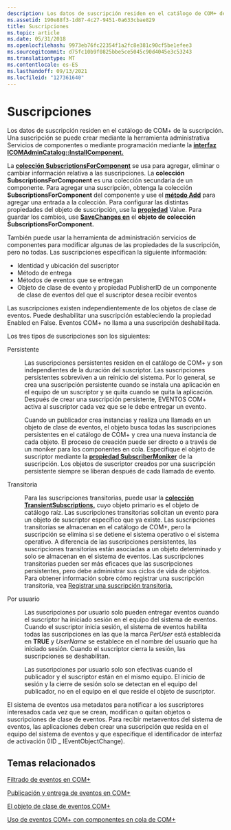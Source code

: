 ```yaml
---
description: Los datos de suscripción residen en el catálogo de COM+ de la suscripción. Una suscripción se puede crear mediante la herramienta administrativa Servicios de componentes o mediante programación mediante la interfaz ICOMAdminCatalog::InstallComponent.
ms.assetid: 190e88f3-1d87-4c27-9451-0a633cbae829
title: Suscripciones
ms.topic: article
ms.date: 05/31/2018
ms.openlocfilehash: 9973eb76fc22354f1a2fc8e381c90cf5be1efee3
ms.sourcegitcommit: d75fc10b9f0825bbe5ce5045c90d4045e3c53243
ms.translationtype: MT
ms.contentlocale: es-ES
ms.lasthandoff: 09/13/2021
ms.locfileid: "127361640"
---
```

# <a name="subscriptions"></a>Suscripciones

Los datos de suscripción residen en el catálogo de COM+ de la suscripción. Una suscripción se puede crear mediante la herramienta administrativa Servicios de componentes o mediante programación mediante la [**interfaz ICOMAdminCatalog::InstallComponent.**](/windows/desktop/api/ComAdmin/nf-comadmin-icomadmincatalog-installcomponent)

La [**colección SubscriptionsForComponent**](subscriptionsforcomponent.md) se usa para agregar, eliminar o cambiar información relativa a las suscripciones. La **colección SubscriptionsForComponent** es una colección secundaria de un componente. Para agregar una suscripción, obtenga la colección **SubscriptionsForComponent** del componente y use el [**método Add**](/windows/desktop/api/ComAdmin/nf-comadmin-icatalogcollection-add) para agregar una entrada a la colección. Para configurar las distintas propiedades del objeto de suscripción, use la [**propiedad**](/windows/desktop/api/ComAdmin/nf-comadmin-icatalogobject-get_value) Value. Para guardar los cambios, use [**SaveChanges en**](/windows/desktop/api/ComAdmin/nf-comadmin-icatalogcollection-savechanges) el **objeto de colección SubscriptionsForComponent.**

También puede usar la herramienta de administración servicios de componentes para modificar algunas de las propiedades de la suscripción, pero no todas. Las suscripciones especifican la siguiente información:

-   Identidad y ubicación del suscriptor
-   Método de entrega
-   Métodos de eventos que se entregan
-   Objeto de clase de evento y propiedad PublisherID de un componente de clase de eventos del que el suscriptor desea recibir eventos

Las suscripciones existen independientemente de los objetos de clase de eventos. Puede deshabilitar una suscripción estableciendo la propiedad Enabled en False. Eventos COM+ no llama a una suscripción deshabilitada.

Los tres tipos de suscripciones son los siguientes:

<dl> <dt>

<span id="Persistent"></span><span id="persistent"></span><span id="PERSISTENT"></span>Persistente
</dt> <dd>

Las suscripciones persistentes residen en el catálogo de COM+ y son independientes de la duración del suscriptor. Las suscripciones persistentes sobreviven a un reinicio del sistema. Por lo general, se crea una suscripción persistente cuando se instala una aplicación en el equipo de un suscriptor y se quita cuando se quita la aplicación. Después de crear una suscripción persistente, EVENTOS COM+ activa al suscriptor cada vez que se le debe entregar un evento.

Cuando un publicador crea instancias y [](the-com--event-class-object.md) realiza una llamada en un objeto de clase de eventos, el objeto busca todas las suscripciones persistentes en el catálogo de COM+ y crea una nueva instancia de cada objeto. El proceso de creación puede ser directo o a través de un moniker para los componentes en cola. Especifique el objeto de suscriptor mediante la [**propiedad SubscriberMoniker**](subscriptionsforcomponent.md) de la suscripción. Los objetos de suscriptor creados por una suscripción persistente siempre se liberan después de cada llamada de evento.

</dd> <dt>

<span id="Transient"></span><span id="transient"></span><span id="TRANSIENT"></span>Transitoria
</dt> <dd>

Para las suscripciones transitorias, puede usar la [**colección TransientSubscriptions,**](transientsubscriptions.md) cuyo objeto primario es el objeto de catálogo raíz. Las suscripciones transitorias solicitan un evento para un objeto de suscriptor específico que ya existe. Las suscripciones transitorias se almacenan en el catálogo de COM+, pero la suscripción se elimina si se detiene el sistema operativo o el sistema operativo. A diferencia de las suscripciones persistentes, las suscripciones transitorias están asociadas a un objeto determinado y solo se almacenan en el sistema de eventos. Las suscripciones transitorias pueden ser más eficaces que las suscripciones persistentes, pero debe administrar sus ciclos de vida de objetos. Para obtener información sobre cómo registrar una suscripción transitoria, vea [Registrar una suscripción transitoria.](registering-a-transient-subscription.md)

</dd> <dt>

<span id="Per_user"></span><span id="per_user"></span><span id="PER_USER"></span>Por usuario
</dt> <dd>

Las suscripciones por usuario solo pueden entregar eventos cuando el suscriptor ha iniciado sesión en el equipo del sistema de eventos. Cuando el suscriptor inicia sesión, el sistema de eventos habilita todas las suscripciones en las que la marca *PerUser* está establecida en **TRUE** y *UserName* se establece en el nombre del usuario que ha iniciado sesión. Cuando el suscriptor cierra la sesión, las suscripciones se deshabilitan.

Las suscripciones por usuario solo son efectivas cuando el publicador y el suscriptor están en el mismo equipo. El inicio de sesión y la cierre de sesión solo se detectan en el equipo del publicador, no en el equipo en el que reside el objeto de suscriptor.

</dd> </dl>

El sistema de eventos usa metadatos para notificar a los suscriptores interesados cada vez que se crean, modifican o quitan objetos o suscripciones de clase de eventos. Para recibir metaeventos del sistema de eventos, las aplicaciones deben crear una suscripción que resida en el equipo del sistema de eventos y que especifique el identificador de interfaz de activación (IID \_ IEventObjectChange).

## <a name="related-topics"></a>Temas relacionados

<dl> <dt>

[Filtrado de eventos en COM+](filtering-events-in-com-.md)
</dt> <dt>

[Publicación y entrega de eventos en COM+](publishing-and-delivering-events-in-com-.md)
</dt> <dt>

[El objeto de clase de eventos COM+](the-com--event-class-object.md)
</dt> <dt>

[Uso de eventos COM+ con componentes en cola de COM+](using-com--events-with-com--queued-components.md)
</dt> </dl>

 

 




